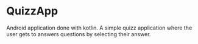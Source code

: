 # QuizzApp
Android application done with kotlin.
A simple quizz application where the user gets to answers questions by selecting their answer.
